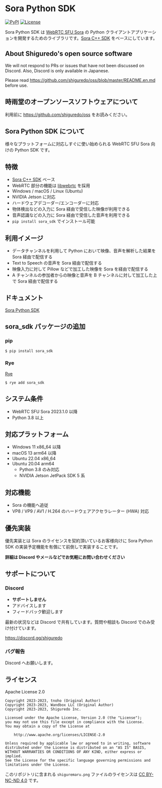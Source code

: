 # Sora Python SDK

[![PyPI](https://img.shields.io/pypi/v/sora_sdk)](https://pypi.org/project/sora-sdk/)
[![License](https://img.shields.io/badge/License-Apache%202.0-blue.svg)](https://opensource.org/licenses/Apache-2.0)

Sora Python SDK は [WebRTC SFU Sora](https://sora.shiguredo.jp/) の Python クライアントアプリケーションを開発するためのライブラリです。[Sora C++ SDK](https://github.com/shiguredo/sora-cpp-sdk) をベースにしています。

## About Shiguredo's open source software

We will not respond to PRs or issues that have not been discussed on Discord. Also, Discord is only available in Japanese.

Please read https://github.com/shiguredo/oss/blob/master/README.en.md before use.

## 時雨堂のオープンソースソフトウェアについて

利用前に https://github.com/shiguredo/oss をお読みください。

## Sora Python SDK について

様々なプラットフォームに対応しすぐに使い始められる WebRTC SFU Sora 向けの Python SDK です。

## 特徴

- [Sora C++ SDK](https://github.com/shiguredo/sora-cpp-sdk) ベース
- WebRTC 部分の機能は [libwebrtc](https://webrtc.googlesource.com/src/) を採用
- Windows / macOS / Linux (Ubuntu)
- NVIDIA Jetson に対応
- ハードウェアデコーダー/エンコーダーに対応
- 物体検出などの入力に Sora 経由で受信した映像が利用できる
- 音声認識などの入力に Sora 経由で受信した音声を利用できる
- `pip install sora_sdk` でインストール可能

## 利用イメージ

- データチャンネルを利用して Python において映像、音声を解析した結果を Sora 経由で配信する
- Text to Speech の音声を Sora 経由で配信する
- 映像入力に対して Pillow などで加工した映像を Sora を経由で配信する
- A チャンネルの参加者からの映像と音声を B チャンネルに対して加工した上で Sora 経由で配信する

## ドキュメント

[Sora Python SDK](https://sora-python-sdk.shiguredo.jp/)

## sora_sdk パッケージの追加

### pip

```console
$ pip install sora_sdk
```

### Rye

[Rye](https://rye-up.com/)

```
$ rye add sora_sdk
```

## システム条件

- WebRTC SFU Sora 2023.1.0 以降
- Python 3.8 以上

## 対応プラットフォーム

- Windows 11 x86_64 以降
- macOS 13 arm64 以降
- Ubuntu 22.04 x86_64
- Ubuntu 20.04 arm64
  - Python 3.8 のみ対応
  - NVIDIA Jetson JetPack SDK 5 系

## 対応機能

- Sora の機能へ追従
- VP8 / VP9 / AV1 / H.264 のハードウェアアクセラレーター (HWA) 対応

## 優先実装

優先実装とは Sora のライセンスを契約頂いているお客様向けに Sora Python SDK の実装予定機能を有償にて前倒しで実装することです。

**詳細は Discord やメールなどでお気軽にお問い合わせください**

## サポートについて

### Discord

- **サポートしません**
- アドバイスします
- フィードバック歓迎します

最新の状況などは Discord で共有しています。質問や相談も Discord でのみ受け付けています。

https://discord.gg/shiguredo

### バグ報告

Discord へお願いします。

## ライセンス

Apache License 2.0

```
Copyright 2023-2023, tnoho (Original Author)
Copyright 2023-2023, Wandbox LLC (Original Author)
Copyright 2023-2023, Shiguredo Inc.

Licensed under the Apache License, Version 2.0 (the "License");
you may not use this file except in compliance with the License.
You may obtain a copy of the License at

    http://www.apache.org/licenses/LICENSE-2.0

Unless required by applicable law or agreed to in writing, software
distributed under the License is distributed on an "AS IS" BASIS,
WITHOUT WARRANTIES OR CONDITIONS OF ANY KIND, either express or implied.
See the License for the specific language governing permissions and
limitations under the License.
```

このリポジトリに含まれる `shiguremaru.png` ファイルのライセンスは [CC BY-NC-ND 4.0](https://creativecommons.org/licenses/by-nc-nd/4.0/deed.ja) です。
